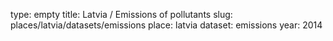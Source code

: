 type: empty
title: Latvia / Emissions of pollutants
slug: places/latvia/datasets/emissions
place: latvia
dataset: emissions
year: 2014
